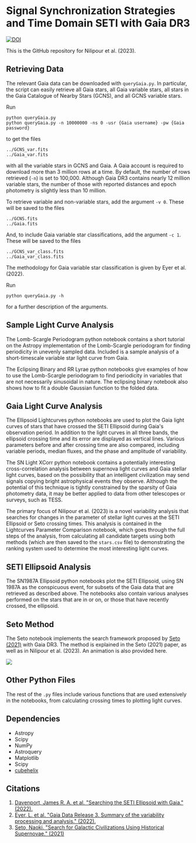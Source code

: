 # Signal Synchronization Strategies and Time Domain SETI with Gaia DR3

[![DOI](https://zenodo.org/badge/503060847.svg)](https://zenodo.org/badge/latestdoi/503060847)

This is the GitHub repository for Nilipour et al. (2023).

Retrieving Data
-------
The relevant Gaia data can be downloaded with `queryGaia.py`. In particular, the script can easily retrieve all Gaia stars, all Gaia variable stars, all stars in the Gaia Catalogue of Nearby Stars (GCNS), and all GCNS variable stars.

Run
``` 
python queryGaia.py
python queryGaia.py -n 10000000 -ns 0 -usr {Gaia username} -pw {Gaia password}
```
to get the files
```
../GCNS_var.fits
../Gaia_var.fits
```
with all the variable stars in GCNS and Gaia. A Gaia account is required to download more than 3 million rows at a time. By default, the number of rows retrieved (```-n```) is set to 100,000. Although Gaia DR3 contains nearly 12 million variable stars, the number of those with reported distances and epoch photometry is slightly less than 10 million. 

To retrieve variable and non-variable stars, add the argument ```-v 0```. These will be saved to the files
```
../GCNS.fits
../Gaia.fits
```

And, to include Gaia variable star classifications, add the argument ```-c 1```. These will be saved to the files
```
../GCNS_var_class.fits
../Gaia_var_class.fits
```
The methodology for Gaia variable star classification is given by Eyer et al. (2022).

Run 
```
python queryGaia.py -h
```
for a further description of the arguments.

Sample Light Curve Analysis
--------
The Lomb-Scargle Periodogram python notebook contains a short tutorial on the Astropy implementation of the Lomb-Scargle periodogram for finding periodicity in unevenly sampled data. Included is a sample analysis of a short-timescale variable star light curve from Gaia.

The Eclipsing Binary and RR Lyrae python notebooks give examples of how to use the Lomb-Scargle periodogram to find periodicity in variables that are not necessarily sinusoidal in nature. The eclipsing binary notebook also shows how to fit a double Gaussian function to the folded data.


Gaia Light Curve Analysis
--------
The Ellipsoid Lightcurves python notebooks are used to plot the Gaia light curves of stars that have crossed the SETI Ellipsoid during Gaia's observation period. In addition to the light curves in all three bands, the ellipsoid crossing time and its error are displayed as vertical lines. Various parameters before and after crossing time are also compared, including variable periods, median fluxes, and the phase and amplitude of variability. 

The SN Light XCorr python notebook contains a potentially interesting cross-correlation analysis between supernova light curves and Gaia stellar light curves, based on the possibility that an intelligent civilization may send signals copying bright astrophysical events they observe. Although the potential of this technique is tightly constrained by the sparsity of Gaia photometry data, it may be better applied to data from other telescopes or surveys, such as TESS. 

The primary focus of Nilipour et al. (2023) is a novel variability analysis that searches for changes in the parameter of stellar light curves at the SETI Ellipsoid or Seto crossing times. This analysis is contained in the Lightcurves Parameter Comparison notebook, which goes through the full steps of the analysis, from calculating all candidate targets using both methods (which are then saved to the ```stars.csv``` file) to demonstrating the ranking system used to determine the most interesting light curves.


SETI Ellipsoid Analysis
--------
The SN1987A Ellipsoid python notebooks plot the SETI Ellipsoid, using SN 1987A as the conspicuous event, for subsets of the Gaia data that are retrieved as described above. The notebooks also contain various analyses performed on the stars that are in or on, or those that have recently crossed, the ellipsoid.


Seto Method
---------
The Seto notebook implements the search framework proposed by [Seto (2021)](https://iopscience.iop.org/article/10.3847/1538-4357/ac0c7b) with Gaia DR3. The method is explained in the Seto (2021) paper, as well as in Nilipour et al. (2023). An animation is also provided here.

![](https://github.com/anilipour/Gaia-DR3-Time-Domain-SETI/blob/main/Figures/setoAnimation.gif)


Other Python Files
--------
The rest of the ```.py``` files include various functions that are used extensively in the notebooks, from calculating crossing times to plotting light curves. 


Dependencies
---------
* Astropy
* Scipy
* NumPy
* Astroquery
* Matplotlib 
* Scipy
* [cubehelix](https://github.com/jradavenport/cubehelix)

Citations
---------
1. [Davenport, James R. A. et al. "Searching the SETI Ellipsoid with Gaia." (2022).](https://arxiv.org/abs/2206.04092)
2. [Eyer, L. et al. "Gaia Data Release 3. Summary of the variability processing and analysis." (2022).](https://arxiv.org/abs/2206.06416)
3. [Seto, Naoki. "Search for Galactic Civilizations Using Historical Supernovae." (2021)](https://iopscience.iop.org/article/10.3847/1538-4357/ac0c7b)

